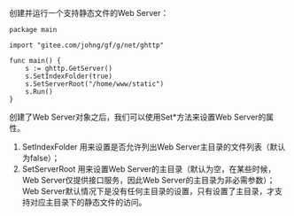 创建并运行一个支持静态文件的Web Server：

    package main

    import "gitee.com/johng/gf/g/net/ghttp"

    func main() {
        s := ghttp.GetServer()
        s.SetIndexFolder(true)
        s.SetServerRoot("/home/www/static")
        s.Run()
    }

创建了Web Server对象之后，我们可以使用Set*方法来设置Web Server的属性。
1. SetIndexFolder 用来设置是否允许列出Web Server主目录的文件列表（默认为false）；
1. SetServerRoot 用来设置Web Server的主目录（默认为空，在某些时候，Web Server仅提供接口服务，因此Web Server的主目录为非必需参数）；
Web Server默认情况下是没有任何主目录的设置，只有设置了主目录，才支持对应主目录下的静态文件的访问。
